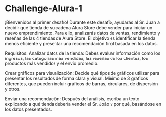 # Challenge-Alura-1
¡Bienvenidos al primer desafío!
Durante este desafío, ayudarás al Sr. Juan a decidir qué tienda de su cadena Alura Store debe vender para iniciar un nuevo emprendimiento. Para ello, analizarás datos de ventas, rendimiento y reseñas de las 4 tiendas de Alura Store. El objetivo es identificar la tienda menos eficiente y presentar una recomendación final basada en los datos.

Requisitos:
 Analizar datos de la tienda:
  Debes evaluar información como los ingresos, las categorías más vendidas, las reseñas de los clientes, los productos más vendidos y el envío promedio.

 Crear gráficos para visualización:
  Decide qué tipos de gráficos utilizar para presentar los resultados de forma clara y visual.
  Mínimo de 3 gráficos diferentes, que pueden incluir gráficos de barras, circulares, de dispersión y otros.

Enviar una recomendación:
 Después del análisis, escriba un texto explicando a qué tienda debería vender el Sr. João y por qué, basándose en los datos presentados.
